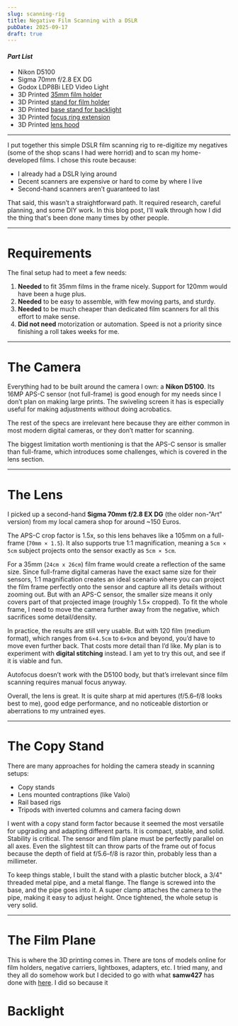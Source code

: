 ```yaml
---
slug: scanning-rig
title: Negative Film Scanning with a DSLR
pubDate: 2025-09-17
draft: true
---
```


#### *Part List*

- Nikon D5100
- Sigma 70mm f/2.8 EX DG 
- Godox LDP8Bi LED Video Light
- 3D Printed [35mm film holder](https://www.thingiverse.com/thing:4620992)
- 3D Printed [stand for film holder](https://www.printables.com/model/1357811-godox-ldp8bi-negative-holder)
- 3D Printed [base stand for backlight](https://www.printables.com/model/1357811-godox-ldp8bi-negative-holder)
- 3D Printed [focus ring extension](https://www.printables.com/model/1360363-74mm-lens-focus-ring-extension)
- 3D Printed [lens hood](https://www.printables.com/model/1419290-35mm-hood-for-negative-holder-with-74mm-diameter)


---

I put together this simple DSLR film scanning rig to re-digitize my negatives (some of the shop scans I had were horrid) and to scan my home-developed films. I chose this route because:

- I already had a DSLR lying around
- Decent scanners are expensive or hard to come by where I live
- Second-hand scanners aren’t guaranteed to last

That said, this wasn’t a straightforward path. It required research, careful planning, and some DIY work. In this blog post, I’ll walk through how I did the thing that's been done many times by other people.

---

# Requirements

The final setup had to meet a few needs:

1. **Needed** to fit 35mm films in the frame nicely. Support for 120mm would have been a huge plus.
2. **Needed** to be easy to assemble, with few moving parts, and sturdy.
3. **Needed** to be much cheaper than dedicated film scanners for all this effort to make sense.
4. **Did not need** motorization or automation. Speed is not a priority since finishing a roll takes weeks for me.

---

# The Camera

Everything had to be built around the camera I own: a **Nikon D5100**. Its 16MP APS-C sensor (not full-frame) is good enough for my needs since I don’t plan on making large prints. The swiveling screen it has is especially useful for making adjustments without doing acrobatics.

The rest of the specs are irrelevant here because they are either common in most modern digital cameras, or they don’t matter for scanning.

The biggest limitation worth mentioning is that the APS-C sensor is smaller than full-frame, which introduces some challenges, which is covered in the lens section.

---

# The Lens

I picked up a second-hand **Sigma 70mm f/2.8 EX DG** (the older non-“Art” version) from my local camera shop for around ~150 Euros.

The APS-C crop factor is 1.5x, so this lens behaves like a 105mm on a full-frame (`70mm × 1.5`). It also supports true 1:1 magnification, meaning a `5cm × 5cm` subject projects onto the sensor exactly as `5cm × 5cm`.

For a 35mm (`24cm x 26cm`) film frame would create a reflection of the same size. Since full-frame digital cameras have the exact same size for their sensors, 1:1 magnification creates an ideal scenario where you can project the film frame perfectly onto the sensor and capture all its details without zooming out. But with an APS-C sensor, the smaller size means it only covers part of that projected image (roughly 1.5× cropped). To fit the whole frame, I need to move the camera further away from the negative, which sacrifices some detail/density.

In practice, the results are still very usable. But with 120 film (medium format), which ranges from `6×4.5cm` to `6×9cm` and beyond, you’d have to move even further back. That costs more detail than I’d like. My plan is to experiment with **digital stitching** instead. I am yet to try this out, and see if it is viable and fun.

Autofocus doesn’t work with the D5100 body, but that’s irrelevant since film scanning requires manual focus anyway.

Overall, the lens is great. It is quite sharp at mid apertures (f/5.6–f/8 looks best to me), good edge performance, and no noticeable distortion or aberrations to my untrained eyes.

---

# The Copy Stand

There are many approaches for holding the camera steady in scanning setups:

- Copy stands
- Lens mounted contraptions (like Valoi)
- Rail based rigs
- Tripods with inverted columns and camera facing down

I went with a copy stand form factor because it seemed the most versatile for upgrading and adapting different parts. It is compact, stable, and solid. Stability is critical. The sensor and film plane must be perfectly parallel on all axes. Even the slightest tilt can throw parts of the frame out of focus because the depth of field at f/5.6–f/8 is razor thin, probably less than a millimeter.

To keep things stable, I built the stand with a plastic butcher block, a 3/4" threaded metal pipe, and a metal flange. The flange is screwed into the base, and the pipe goes into it. A super clamp attaches the camera to the pipe, making it easy to adjust height. Once tightened, the whole setup is very solid.

---

# The Film Plane

This is where the 3D printing comes in. There are tons of models online for film holders, negative carriers, lightboxes, adapters, etc. I tried many, and they all do somehow work but I decided to go with what **samw427** has done with [here](https://www.thingiverse.com/thing:4620992). I did so because it

# Backlight